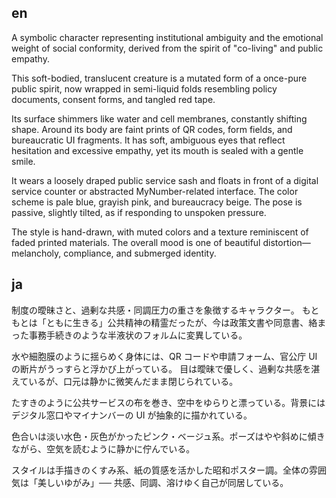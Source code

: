 ## en

A symbolic character representing institutional ambiguity and the emotional weight of social conformity, derived from the spirit of "co-living" and public empathy.

This soft-bodied, translucent creature is a mutated form of a once-pure public spirit, now wrapped in semi-liquid folds resembling policy documents, consent forms, and tangled red tape.

Its surface shimmers like water and cell membranes, constantly shifting shape. Around its body are faint prints of QR codes, form fields, and bureaucratic UI fragments. It has soft, ambiguous eyes that reflect hesitation and excessive empathy, yet its mouth is sealed with a gentle smile.

It wears a loosely draped public service sash and floats in front of a digital service counter or abstracted MyNumber-related interface. The color scheme is pale blue, grayish pink, and bureaucracy beige. The pose is passive, slightly tilted, as if responding to unspoken pressure.

The style is hand-drawn, with muted colors and a texture reminiscent of faded printed materials. The overall mood is one of beautiful distortion—melancholy, compliance, and submerged identity.

## ja

制度の曖昧さと、過剰な共感・同調圧力の重さを象徴するキャラクター。
もともとは「ともに生きる」公共精神の精霊だったが、今は政策文書や同意書、絡まった事務手続きのような半液状のフォルムに変異している。

水や細胞膜のように揺らめく身体には、QR コードや申請フォーム、官公庁 UI の断片がうっすらと浮かび上がっている。
目は曖昧で優しく、過剰な共感を湛えているが、口元は静かに微笑んだまま閉じられている。

たすきのように公共サービスの布を巻き、空中をゆらりと漂っている。背景にはデジタル窓口やマイナンバーの UI が抽象的に描かれている。

色合いは淡い水色・灰色がかったピンク・ベージュ系。ポーズはやや斜めに傾きながら、空気を読むように静かに佇んでいる。

スタイルは手描きのくすみ系、紙の質感を活かした昭和ポスター調。全体の雰囲気は「美しいゆがみ」── 共感、同調、溶けゆく自己が同居している。
